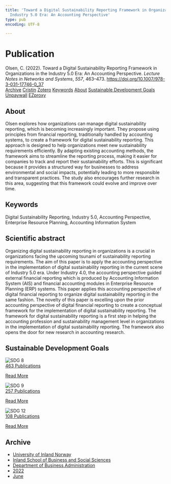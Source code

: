 ```yaml
---
title: 'Toward a Digital Sustainability Reporting Framework in Organizations in the
  Industry 5.0 Era: An Accounting Perspective'
type: pub
encoding: UTF-8

---
```

<h1>Publication</h1>
<article id="csl-bib-container-ILE7J4M9" class="csl-bib-container">
  <div class="csl-bib-body"> <div class="csl-entry">Olsen, C. (2022). Toward a Digital Sustainability Reporting Framework in Organizations in the Industry 5.0 Era: An Accounting Perspective. <i>Lecture Notes in Networks and Systems</i>, <i>557</i>, 463–473. <a href="https://doi.org/10.1007/978-3-031-17746-0_37">https://doi.org/10.1007/978-3-031-17746-0_37</a></div> </div>
  <div class="csl-bib-buttons">
    <a href="#taxonomy-article-ILE7J4M9" alt="archive" class="csl-bib-button">Archive</a>
    <a href="https://app.cristin.no/results/show.jsf?id=2031680" alt="Cristin" class="csl-bib-button">Cristin</a>
    <a href="http://zotero.org/groups/5881554/items/ILE7J4M9" alt="Zotero" class="csl-bib-button">Zotero</a>
    <a href="#keywords-article-ILE7J4M9" alt="keywords" class="csl-bib-button">Keywords</a>
    <a href="#about-article-ILE7J4M9" alt="about_pub" class="csl-bib-button">About</a>
    <a href="#sdg-article-ILE7J4M9" alt="sdg" class="csl-bib-button">Sustainable Development Goals</a>
    <a href="https://doi.org/10.1007/978-3-031-17746-0_37" alt="Unpaywall" class="csl-bib-button">Unpaywall</a>
    <a href="https://doi.org/10.1007/978-3-031-17746-0_37" alt="EZproxy" class="csl-bib-button">EZproxy</a>
  </div>
  <div id="csl-bib-meta-container-ILE7J4M9"></div>
</article>
<div id="csl-bib-meta-ILE7J4M9" class="csl-bib-meta">
  <article id="about-article-ILE7J4M9" class="about_pub-article">
    <h1>About</h1>
    Olsen explores how organizations can manage digital sustainability reporting, which is becoming increasingly important. They propose using principles from financial reporting, traditionally handled by accounting systems, to create a framework for digital sustainability reporting. This approach is designed to help organizations meet new sustainability requirements efficiently. By adapting existing accounting methods, the framework aims to streamline the reporting process, making it easier for companies to track and report their sustainability efforts. This is significant because it provides a structured way for businesses to address environmental and social impacts, potentially leading to more responsible and transparent practices. The study also encourages further research in this area, suggesting that this framework could evolve and improve over time.
  </article>
  <article id="keywords-article-ILE7J4M9" class="keywords-article">
    <h1>Keywords</h1>
    Digital Sustainability Reporting, Industry 5.0, Accounting Perspective, Enterprise Resource Planning, Accounting Information System
  </article>
  <article id="abstract-article-ILE7J4M9" class="abstract-article">
    <h1>Scientific abstract</h1>
    Organizing digital sustainability reporting in organizations is a crucial in organizations facing the upcoming tsunami of sustainability reporting requirements. The aim of this paper is to apply the accounting perspective in the implementation of digital sustainability reporting in the current scene of Industry 5.0 era. Under Industry 4.0, the accounting perspective guided external financial reporting which is produced by Accounting Information System (AIS) and financial accounting modules in Enterprise Resource Planning (ERP) systems. This paper applies this accounting perspective of digital financial reporting to organize digital sustainability reporting in the same fashion. The novelty of this paper is excelling upon the prior accounting perspective of digital financial reporting to create a conceptual framework for the implementation of digital sustainability reporting. The framework for digital sustainability reporting is a first step in helping the accounting profession and sustainability management level in organizations in the implementation of digital sustainability reporting. The framework also opens the door for new research in accounting research.
  </article>
  <article id="sdg-article-ILE7J4M9" class="sdg-article">
    <h1>Sustainable Development Goals</h1>
    <div class="sdg-container"><div id="sdg8" class="sdg">
        <img src="{{< params subfolder >}}images/sdg/sdg08_en.png" class="image" alt="SDG 8">
        <div class="sdg-overlay">
          <a href="{{< params subfolder >}}en/archive/?sdg=8#archive" class="sdg-publication-count"><span>463</span> Publications</a>
          <p><a href="https://sdgs.un.org/goals/goal8" class="sdg-read-more">Read More</a></p>
        </div>
      </div> <div id="sdg9" class="sdg">
        <img src="{{< params subfolder >}}images/sdg/sdg09_en.png" class="image" alt="SDG 9">
        <div class="sdg-overlay">
          <a href="{{< params subfolder >}}en/archive/?sdg=9#archive" class="sdg-publication-count"><span>257</span> Publications</a>
          <p><a href="https://sdgs.un.org/goals/goal9" class="sdg-read-more">Read More</a></p>
        </div>
      </div> <div id="sdg12" class="sdg">
        <img src="{{< params subfolder >}}images/sdg/sdg12_en.png" class="image" alt="SDG 12">
        <div class="sdg-overlay">
          <a href="{{< params subfolder >}}en/archive/?sdg=12#archive" class="sdg-publication-count"><span>108</span> Publications</a>
          <p><a href="https://sdgs.un.org/goals/goal12" class="sdg-read-more">Read More</a></p>
        </div>
      </div></div>
  </article>
  <article id="taxonomy-article-ILE7J4M9" class="taxonomy-article">
    <h1>Archive</h1>
    <ul>
      <li><a href="{{< params subfolder >}}en/archive/?key=3DCRN523">University of Inland Norway</a></li>
      <li><a href="{{< params subfolder >}}en/archive/?key=DU8Q9LN9">Inland School of Business and Social Sciences</a></li>
      <li><a href="{{< params subfolder >}}en/archive/?key=3IQA89I8">Department of Business Administration</a></li>
      <li><a href="{{< params subfolder >}}en/archive/?key=6THNNMZZ">2022</a></li>
      <li><a href="{{< params subfolder >}}en/archive/?key=RKL2ESKF">June</a></li>
    </ul>
  </article>
</div>
